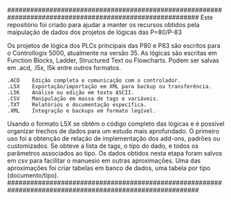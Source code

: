 ##########################################################################################################
Este repositório foi criado para ajudar a manter os recursos obtidos pela maipulação 
de dados dos projetos de lógicas das P=80/P-83

Os projetos de lógica dos PLCs principais das P80 e P83 são escritos para o Controllogix 5000, atualmente 
na versão 35.
As lógicas são escritas em Function Blocks, Ladder, Structured Text ou Flowcharts.
Podem ser salvas em .acd, .l5x, l5k entre outros formatos.

    .ACD	Edição completa e comunicação com o controlador.
    .L5X	Exportação/importação em XML para backup ou transferência.
    .L5K	Análise ou edição em texto ASCII.
    .CSV	Manipulação em massa de tags e variáveis.
    .TXT	Relatórios e documentação específica.
    .XML	Integração e backups em formato legível.

Usando o formato L5X se obtém o código completo das lógicas e é possível organizar trechos de dados para 
um estudo mais aprofundado.
O primeiro uso foi a obtenção de relação de implementação dos add-ons, padrões ou customizados.
Se obteve a lista de tags, o tipo do dado, e todos os parâmetros associados ao tipo.
Os dados obtidos nesta etapa foram salvos em csv para facilitar o manuesio em outras aproximações.
Uma das aproximações foi criar tabelas em banco de dados, uma tabela por tipo (documento/tipo).
##########################################################################################################
